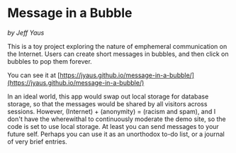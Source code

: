 # Message in a Bubble
_by Jeff Yaus_

This is a toy project exploring the nature of emphemeral communication on the Internet.
Users can create short messages in bubbles, and then click on bubbles to pop them forever.

You can see it at [https://jyaus.github.io/message-in-a-bubble/](https://jyaus.github.io/message-in-a-bubble/)

In an ideal world, this app would swap out local storage for database storage,
so that the messages would be shared by all visitors across sessions. However, 
(Internet) + (anonymity) = (racism and spam), and I don't have the wherewithal to 
continuously moderate the demo site, so the code is set to use local storage.
At least you can send messages to your future self. Perhaps you can use it as an 
unorthodox to-do list, or a journal of very brief entries.